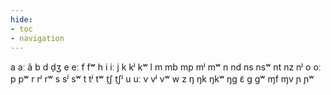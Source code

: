 ```yaml
---
hide:
- toc
- navigation
---
```

a
aː
ã
b
d
d̠ʒ
e
eː
f
fʷ
h
i
iː
j
k
kʲ
kʷ
l
m
mb
mp
mʲ
mʷ
n
nd
ns
nsʷ
nt
nz
nʲ
o
oː
p
pʷ
r
rʲ
rʷ
s
sʲ
sʷ
t
tʲ
tʷ
t̠ʃ
t̠ʃʲ
u
uː
v
vʲ
vʷ
w
z
ŋ
ŋk
ŋkʷ
ŋɡ
ɛ̃
ɡ
ɡʷ
ɱf
ɱv
ɲ
ɲʷ
